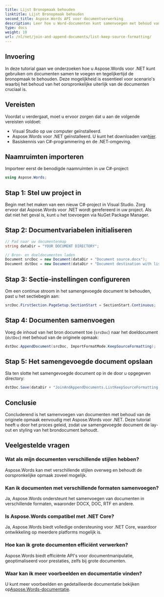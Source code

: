 ```yaml
---
title: Lijst Bronopmaak behouden
linktitle: Lijst Bronopmaak behouden
second_title: Aspose.Words API voor documentverwerking
description: Leer hoe u Word-documenten kunt samenvoegen met behoud van opmaak met Aspose.Words voor .NET. Deze tutorial biedt stapsgewijze begeleiding voor het naadloos samenvoegen van documenten.
type: docs
weight: 10
url: /nl/net/join-and-append-documents/list-keep-source-formatting/
---
```

## Invoering

In deze tutorial gaan we onderzoeken hoe u Aspose.Words voor .NET kunt gebruiken om documenten samen te voegen en tegelijkertijd de bronopmaak te behouden. Deze mogelijkheid is essentieel voor scenario's waarbij het behoud van het oorspronkelijke uiterlijk van de documenten cruciaal is.

## Vereisten

Voordat u verdergaat, moet u ervoor zorgen dat u aan de volgende vereisten voldoet:

- Visual Studio op uw computer geïnstalleerd.
-  Aspose.Words voor .NET geïnstalleerd. U kunt het downloaden van[hier](https://releases.aspose.com/words/net/).
- Basiskennis van C#-programmering en de .NET-omgeving.

## Naamruimten importeren

Importeer eerst de benodigde naamruimten in uw C#-project:

```csharp
using Aspose.Words;
```

## Stap 1: Stel uw project in

Begin met het maken van een nieuw C#-project in Visual Studio. Zorg ervoor dat Aspose.Words voor .NET wordt gerefereerd in uw project. Als dat niet het geval is, kunt u het toevoegen via NuGet Package Manager.

## Stap 2: Documentvariabelen initialiseren

```csharp
// Pad naar uw documentenmap
string dataDir = "YOUR DOCUMENT DIRECTORY";

// Bron- en doeldocumenten laden
Document srcDoc = new Document(dataDir + "Document source.docx");
Document dstDoc = new Document(dataDir + "Document destination with list.docx");
```

## Stap 3: Sectie-instellingen configureren

Om een continue stroom in het samengevoegde document te behouden, past u het sectiebegin aan:

```csharp
srcDoc.FirstSection.PageSetup.SectionStart = SectionStart.Continuous;
```

## Stap 4: Documenten samenvoegen

Voeg de inhoud van het bron document toe (`srcDoc`) naar het doeldocument (`dstDoc`) met behoud van de originele opmaak:

```csharp
dstDoc.AppendDocument(srcDoc, ImportFormatMode.KeepSourceFormatting);
```

## Stap 5: Het samengevoegde document opslaan

Sla ten slotte het samengevoegde document op in de door u opgegeven directory:

```csharp
dstDoc.Save(dataDir + "JoinAndAppendDocuments.ListKeepSourceFormatting.docx");
```

## Conclusie

Concluderend is het samenvoegen van documenten met behoud van de originele opmaak eenvoudig met Aspose.Words voor .NET. Deze tutorial heeft u door het proces geleid, zodat uw samengevoegde document de lay-out en styling van het brondocument behoudt.

## Veelgestelde vragen

### Wat als mijn documenten verschillende stijlen hebben?
Aspose.Words kan met verschillende stijlen overweg en behoudt de oorspronkelijke opmaak zoveel mogelijk.

### Kan ik documenten met verschillende formaten samenvoegen?
Ja, Aspose.Words ondersteunt het samenvoegen van documenten in verschillende formaten, waaronder DOCX, DOC, RTF en andere.

### Is Aspose.Words compatibel met .NET Core?
Ja, Aspose.Words biedt volledige ondersteuning voor .NET Core, waardoor ontwikkeling op meerdere platforms mogelijk is.

### Hoe kan ik grote documenten efficiënt verwerken?
Aspose.Words biedt efficiënte API's voor documentmanipulatie, geoptimaliseerd voor prestaties, zelfs bij grote documenten.

### Waar kan ik meer voorbeelden en documentatie vinden?
 U kunt meer voorbeelden en gedetailleerde documentatie bekijken op[Aspose.Words-documentatie](https://reference.aspose.com/words/net/).